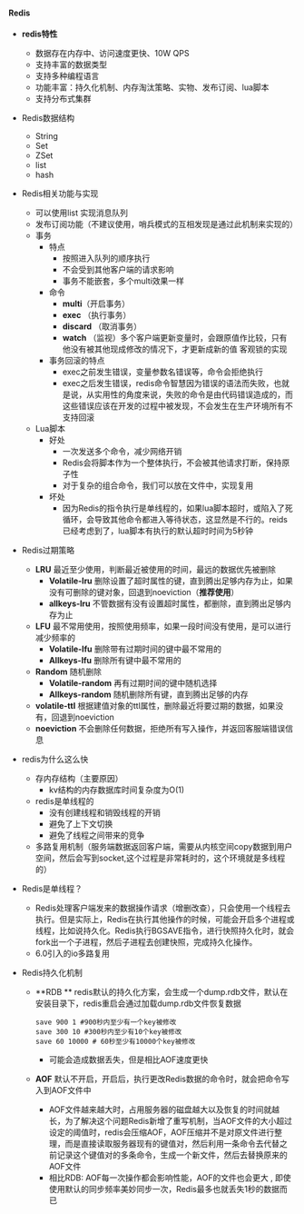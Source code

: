 #### Redis

- **redis特性**
  - 数据存在内存中、访问速度更快、10W QPS
  - 支持丰富的数据类型
  - 支持多种编程语言
  - 功能丰富：持久化机制、内存淘汰策略、实物、发布订阅、lua脚本
  - 支持分布式集群
  
- Redis数据结构
  - String
  - Set
  - ZSet
  - list
  - hash
  
- Redis相关功能与实现

  - 可以使用list 实现消息队列
  - 发布订阅功能（不建议使用，哨兵模式的互相发现是通过此机制来实现的）
  - 事务
    - 特点
      - 按照进入队列的顺序执行
      - 不会受到其他客户端的请求影响
      - 事务不能嵌套，多个multi效果一样
    - 命令
      - **multi**（开启事务）
      - **exec** （执行事务）
      - **discard** （取消事务）
      - **watch** （监视）多个客户端更新变量时，会跟原值作比较，只有他没有被其他现成修改的情况下，才更新成新的值 客观锁的实现
    - 事务回滚的特点
      - exec之前发生错误，变量参数名错误等，命令会拒绝执行
      - exec之后发生错误，redis命令智慧因为错误的语法而失败，也就是说，从实用性的角度来说，失败的命令是由代码错误造成的，而这些错误应该在开发的过程中被发现，不会发生在生产环境所有不支持回滚
  - Lua脚本
    - 好处
      - 一次发送多个命令，减少网络开销
      - Redis会将脚本作为一个整体执行，不会被其他请求打断，保持原子性
      - 对于复杂的组合命令，我们可以放在文件中，实现复用
    - 坏处
      - 因为Redis的指令执行是单线程的，如果lua脚本超时，或陷入了死循环，会导致其他命令都进入等待状态，这显然是不行的。reids已经考虑到了，lua脚本有执行的默认超时时间为5秒钟

- Redis过期策略

  - **LRU** 最近至少使用，判断最近被使用的时间，最远的数据优先被删除
    - **Volatile-lru** 删除设置了超时属性的键，直到腾出足够内存为止，如果没有可删除的键对象，回退到noeviction（**推荐使用**）
    - **allkeys-lru**  不管数据有没有设置超时属性，都删除，直到腾出足够内存为止
  - **LFU** 最不常用使用，按照使用频率，如果一段时间没有使用，是可以进行减少频率的
    - **Volatile-lfu** 删除带有过期时间的键中最不常用的
    - **Allkeys-lfu** 删除所有键中最不常用的
  - **Random** 随机删除
    - **Volatile-random** 再有过期时间的键中随机选择
    - **Allkeys-random** 随机删除所有键，直到腾出足够的内存
  - **volatile-ttl** 根据建值对象的ttl属性，删除最近将要过期的数据，如果没有，回退到noeviction
  - **noeviction** 不会删除任何数据，拒绝所有写入操作，并返回客服端错误信息

- redis为什么这么快

  - 存内存结构（主要原因）
    - kv结构的内存数据库时间复杂度为O(1)
  - redis是单线程的
    - 没有创建线程和销毁线程的开销
    - 避免了上下文切换
    - 避免了线程之间带来的竞争
  - 多路复用机制（服务端数据返回客户端，需要从内核空间copy数据到用户空间，然后会写到socket,这个过程是非常耗时的，这个环境就是多线程的）

- Redis是单线程？

  - Redis处理客户端发来的数据操作请求（增删改查），只会使用一个线程去执行。但是实际上，Redis在执行其他操作的时候，可能会开启多个进程或线程，比如说持久化。Redis执行BGSAVE指令，进行快照持久化时，就会fork出一个子进程，然后子进程去创建快照，完成持久化操作。
  - 6.0引入的io多路复用

- Redis持久化机制

  - **RDB ** redis默认的持久化方案，会生成一个dump.rdb文件，默认在安装目录下，redis重启会通过加载dump.rdb文件恢复数据

    ```
    save 900 1 #900秒内至少有一个key被修改
    save 300 10 #300秒内至少有10个key被修改
    save 60 10000 # 60秒至少有10000个key被修改
    ```

    - 可能会造成数据丢失，但是相比AOF速度更快

  - **AOF** 默认不开启，开启后，执行更改Redis数据的命令时，就会把命令写入到AOF文件中

    - AOF文件越来越大时，占用服务器的磁盘越大以及恢复的时间就越长，为了解决这个问题Redis新增了重写机制，当AOF文件的大小超过设定的阈值时，redis会压缩AOF，AOF压缩并不是对原文件进行整理，而是直接读取服务器现有的键值对，然后利用一条命令去代替之前记录这个键值对的多条命令，生成一个新文件，然后去替换原来的AOF文件
    - 相比RDB:  AOF每一次操作都会影响性能，AOF的文件也会更大 , 即使使用默认的同步频率美妙同步一次，Redis最多也就丢失1秒的数据而已





